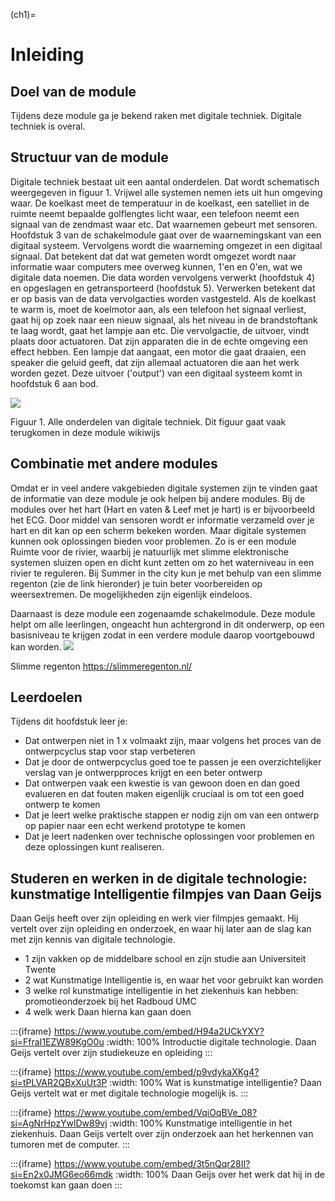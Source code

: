 (ch1)=
# Inleiding

## Doel van de module

Tijdens deze module ga je bekend raken met digitale techniek. Digitale techniek is overal.

## Structuur van de module

Digitale techniek bestaat uit een aantal onderdelen. Dat wordt schematisch weergegeven in figuur 1. Vrijwel alle systemen nemen iets uit hun omgeving waar. De koelkast meet de temperatuur in de koelkast, een satelliet in de ruimte neemt bepaalde golflengtes licht waar, een telefoon neemt een signaal van de zendmast waar etc. Dat waarnemen gebeurt met sensoren. Hoofdstuk 3 van de schakelmodule gaat over de waarnemingskant van een digitaal systeem. Vervolgens wordt die waarneming omgezet in een digitaal signaal. Dat betekent dat dat wat gemeten wordt omgezet wordt naar informatie waar computers mee overweg kunnen, 1'en en 0'en, wat we digitale data noemen. Die data worden vervolgens verwerkt (hoofdstuk 4) en opgeslagen en getransporteerd (hoofdstuk 5). Verwerken betekent dat er op basis van de data vervolgacties worden vastgesteld. Als de koelkast te warm is, moet de koelmotor aan, als een telefoon het signaal verliest, gaat hij op zoek naar een nieuw signaal, als het niveau in de brandstoftank te laag wordt, gaat het lampje aan etc. Die vervolgactie, de uitvoer, vindt plaats door actuatoren. Dat zijn apparaten die in de echte omgeving een effect hebben. Een lampje dat aangaat, een motor die gaat draaien, een speaker die geluid geeft, dat zijn allemaal actuatoren die aan het werk worden gezet. Deze uitvoer ('output') van een digitaal systeem komt in hoofdstuk 6 aan bod.


![](https://cdn.mathpix.com/cropped/2024_12_19_51786a43dd384a158ec8g-04.jpg?height=915&width=1237&top_left_y=1570&top_left_x=421)

Figuur 1. Alle onderdelen van digitale techniek. Dit figuur gaat vaak terugkomen in deze module wikiwijs

## Combinatie met andere modules

Omdat er in veel andere vakgebieden digitale systemen zijn te vinden gaat de informatie van deze module je ook helpen bij andere modules. Bij de modules over het hart (Hart en vaten \& Leef met je hart) is er bijvoorbeeld het ECG. Door middel van sensoren wordt er informatie verzameld over je hart en dit kan op een scherm bekeken worden. Maar digitale systemen kunnen ook oplossingen bieden voor problemen. Zo is er een module Ruimte voor de rivier, waarbij je natuurlijk met slimme elektronische systemen sluizen open en dicht kunt zetten om zo het waterniveau in een rivier te reguleren. Bij Summer in the city kun je met behulp van een slimme regenton (zie de link hieronder) je tuin beter voorbereiden op weersextremen. De mogelijkheden zijn eigenlijk eindeloos.

Daarnaast is deze module een zogenaamde schakelmodule. Deze module helpt om alle leerlingen, ongeacht hun achtergrond in dit onderwerp, op een basisniveau te krijgen zodat in een verdere module daarop voortgebouwd kan worden.
![](https://cdn.mathpix.com/cropped/2024_12_19_51786a43dd384a158ec8g-05.jpg?height=281&width=409&top_left_y=893&top_left_x=178)

Slimme regenton
https://slimmeregenton.nl/

## Leerdoelen

Tijdens dit hoofdstuk leer je:
- Dat ontwerpen niet in 1 x volmaakt zijn, maar volgens het proces van de ontwerpcyclus stap voor stap verbeteren
- Dat je door de ontwerpcyclus goed toe te passen je een overzichtelijker verslag van je ontwerpproces krijgt en een beter ontwerp
- Dat ontwerpen vaak een kwestie is van gewoon doen en dan goed evalueren en dat fouten maken eigenlijk cruciaal is om tot een goed ontwerp te komen
- Dat je leert welke praktische stappen er nodig zijn om van een ontwerp op papier naar een echt werkend prototype te komen
- Dat je leert nadenken over technische oplossingen voor problemen en deze oplossingen kunt realiseren.


## Studeren en werken in de digitale technologie: kunstmatige Intelligentie filmpjes van Daan Geijs

Daan Geijs heeft over zijn opleiding en werk vier filmpjes gemaakt. Hij vertelt over zijn opleiding en onderzoek, en waar hij later aan de slag kan met zijn kennis van digitale technologie.

- 1 zijn vakken op de middelbare school en zijn studie aan Universiteit Twente
- 2 wat Kunstmatige Intelligentie is, en waar het voor gebruikt kan worden
- 3 welke rol kunstmatige intelligentie in het ziekenhuis kan hebben: promotieonderzoek bij het Radboud UMC
- 4 welk werk Daan hierna kan gaan doen

:::{iframe} https://www.youtube.com/embed/H94a2UCkYXY?si=FfraI1EZW89KgO0u
:width: 100%
Introductie digitale technologie. Daan Geijs vertelt over zijn studiekeuze en opleiding
:::

:::{iframe} https://www.youtube.com/embed/p9vdykaXKg4?si=tPLVAR2QBxXuUt3P
:width: 100%
Wat is kunstmatige intelligentie? Daan Geijs vertelt wat er met digitale technologie mogelijk is.
:::

:::{iframe} https://www.youtube.com/embed/VqiOqBVe_08?si=AgNrHpzYwlDw89vj
:width: 100%
Kunstmatige intelligentie in het ziekenhuis. Daan Geijs vertelt over zijn onderzoek aan het herkennen van tumoren met de computer.
:::

:::{iframe} https://www.youtube.com/embed/3t5nQqr28II?si=En2x0JMG6eo66mdk
:width: 100%
Daan Geijs over het werk dat hij in de toekomst kan gaan doen
:::

